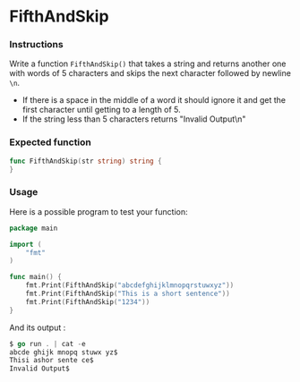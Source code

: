 # FifthAndSkip

### Instructions

Write a function `FifthAndSkip()` that takes a string and returns another one with words of 5 characters and skips the next character followed by newline `\n`. 

- If there is a space in the middle of a word it should ignore it and get the first character until getting to a length of 5.
- If the string less than 5 characters returns "Invalid Output\n"

### Expected function

```go
func FifthAndSkip(str string) string {
}
```

### Usage

Here is a possible program to test your function:

```go
package main

import (
	"fmt"
)

func main() {
    fmt.Print(FifthAndSkip("abcdefghijklmnopqrstuwxyz"))
    fmt.Print(FifthAndSkip("This is a short sentence"))
    fmt.Print(FifthAndSkip("1234"))
}
```

And its output :

```go
$ go run . | cat -e
abcde ghijk mnopq stuwx yz$
Thisi ashor sente ce$
Invalid Output$
```

